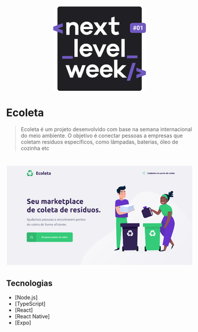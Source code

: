 <p align="center">
    <img alt="NextLevelWeek" title="#NextLevelWeek" src=".github/logo.svg" width="250px" />
</p>

# Ecoleta


> Ecoleta é um projeto desenvolvido com base na semana internacional do meio ambiente. O objetivo é conectar pessoas a empresas que coletam resíduos específicos, como lâmpadas, baterias, óleo de cozinha etc

<h1 align="center">
    <img alt="Home Ecoleta" title="Home Ecoleta" src=".github/home.png" width="500px" />
</h1>

## Tecnologias

- [Node.js]
- [TypeScript]
- [React]
- [React Native]
- [Expo]
